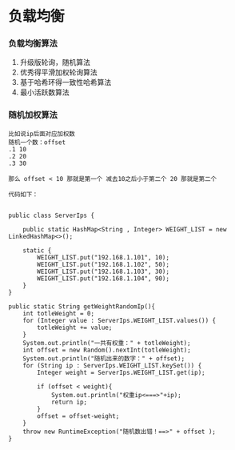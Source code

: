 # 负载均衡

###  负载均衡算法

1. 升级版轮询，随机算法
2. 优秀得平滑加权轮询算法
3. 基于哈希环得一致性哈希算法
4. 最小活跃数算法



### 随机加权算法

    比如说ip后面对应加权数
    随机一个数：offset
    .1 10
    .2 20
    .3 30

    那么 offset < 10 那就是第一个 减去10之后小于第二个 20 那就是第二个

    代码如下：


    public class ServerIps {

        public static HashMap<String , Integer> WEIGHT_LIST = new LinkedHashMap<>();

        static {
            WEIGHT_LIST.put("192.168.1.101", 10);
            WEIGHT_LIST.put("192.168.1.102", 50);
            WEIGHT_LIST.put("192.168.1.103", 30);
            WEIGHT_LIST.put("192.168.1.104", 90);
        }
    }

    public static String getWeightRandomIp(){
        int totleWeight = 0;
        for (Integer value : ServerIps.WEIGHT_LIST.values()) {
            totleWeight += value;
        }
        System.out.println("一共有权重：" + totleWeight);
        int offset = new Random().nextInt(totleWeight);
        System.out.println("随机出来的数字：" + offset);
        for (String ip : ServerIps.WEIGHT_LIST.keySet()) {
            Integer weight = ServerIps.WEIGHT_LIST.get(ip);

            if (offset < weight){
                System.out.println("权重ip<===>"+ip);
                return ip;
            }
            offset = offset-weight;
        }
        throw new RuntimeException("随机数出错！==>" + offset );
    }
